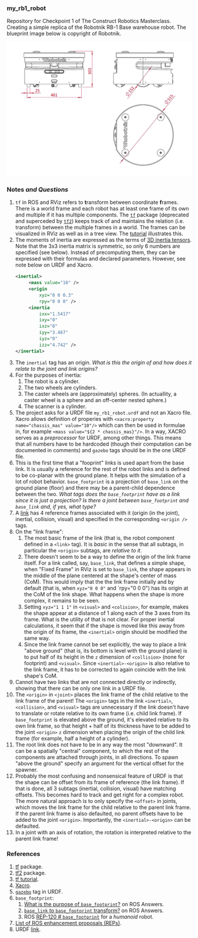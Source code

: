 ### my_rb1_robot

Repository for Checkpoint 1 of The Construct Robotics Masterclass. Creating a simple replica of the Robotnik RB-1 Base warehouse robot. The blueprint image below is copyright of Robotnik.

![RB-1 Base blueprint](assets/Robotnik-RB-1-BASE-Blueprints-web-2.jpg)


### Notes _and Questions_

1. `tf` in ROS and RViz refers to **t**ransform between coordinate **f**rames. There is a world frame and each robot has at least one frame of its own and multiple if it has multiple components. The [`tf`](http://wiki.ros.org/tf) package (deprecated and superceded by [`tf2`](http://wiki.ros.org/tf2)) keeps track of and maintains the relation (i.e. transform) between the multiple frames in a world. The frames can be visualized in RViz as well as in a tree view. The [tutorial](http://wiki.ros.org/tf/Tutorials/Introduction%20to%20tf) illustrates this.
2. The moments of inertia are expressed as the terms of [3D inertia tensors](https://en.wikipedia.org/wiki/List_of_moments_of_inertia#List_of_3D_inertia_tensors). Note that the 3x3 inertia matrix is symmetric, so only 6 numbers are specified (see below). Instead of precomputing them, they can be expressed with their formulas and declared parameters. However, see note below on URDF and Xacro.
   ```xml
   <inertial>
        <mass value="10" />
        <origin
            xyz="0 0 0.3"
            rpy="0 0 0" />
        <inertia
            ixx="1.5417"
            ixy="0"
            ixz="0"
            iyy="3.467"
            iyz="0"
            izz="4.742" />
   </inertial>
   ```
3. The `inertial` tag has an origin. _What is this the origin of and how does it relate to the joint and link origins?_
4. For the purposes of inertia:
   1. The robot is a cylinder.
   2. The two wheels are cylinders.
   3. The caster wheels are (approximately) spheres. (In actuallity, a caster wheel is a sphere and an off-center nested sphere.)
   4. The scanner is a cylinder.
5. The project asks for a URDF file `my_rb1_robot.urdf` and not an Xacro file. Xacro allows definition of properies with `<xacro:property name="chassis_mas" value="10"/>` which can then be used in formulae in, for example `<mass value="${2 * chassis_mas}"/>`. In a way, XACRO serves as a _preprocessor_ for URDF, among other things. This means that all numbers have to be hardcoded (though their computation can be documented in comments) and `gazebo` tags should be in the one URDF file.
6. This is the first time that a "fooprint" links is used apart from the base link. It is usually a reference for the rest of the robot links and is defined to be co-planar with the ground plane. It helps with the simulation of a lot of robot behavior. `base_footprint` is a projection of `base_link` on the ground plane (floor) and there may be a parent-child dependence between the two. _What tags does the `base_footprint` have as a link since it is just a projection?_ _Is there a joint between `base_footprint` and `base_link` and, if yes, what type?_
7. A [link](https://wiki.ros.org/urdf/XML/link) has 4 reference frames associated with it (origin (in the joint), inertial, collision, visual) and specified in the corresponding `<origin />` tags.
8. On the "link frame":
   1. The most basic frame of the link (that is, the robot component defined in a `<link>` tag). It is _basic_ in the sense that all subtags, in particular the `<origin>` subtags, are _relative to it_.
   2. There doesn't seem to be a way to define the origin of the link frame itself. For a link called, say, `base_link`, that defines a simple shape, when "Fixed Frame" in RViz is set to `base_link`, the shape appears in the middle of the plane centered at the shape's center of mass (CoM). This would imply that the the link frame initially and by default (that is, when `xyz="0 0 0"` and `rpy="0 0 0") has its origin at the CoM of the link shape. What happens when the shape is more complex, it remains to be seen.
   3. Setting `xyz="1 1 1"` in `<visual>` and `<colision>`, for example, makes the shape appear at a distance of 1 along each of the 3 axes from its frame. What is the utility of that is not clear. For proper inertial calculations, it seem that if the shape is moved like this away from the origin of its frame, the `<inertial>` origin should be modified the same way.
   4. Since the link frame cannot be set explicitly, the way to place a link "above ground" (that is, its bottom is level with the ground plane) is to put half of its height in the `z` dimension of `<collision>` (none for footprint) and `<visual>`. Since `<inertial>-<origin>` is also relative to the link frame, it has to be corrected to again coincide with the link shape's CoM.
9. Cannot have two links that are not connected directly or indirectly, showing that there can be only one link in a URDF file.
10. The `<origin>` in `<joint>` places the link frame of the child relative to the link frame of the parent! The `<origin>` tags in the link `<inertial>`, `<collision>`, and `<visual>` tags are unnecessary if the link doesn't have to translate or rotate relative to its own frame (i.e. child link frame). If `base_footprint` is elevated above the ground, it's elevated relative to its own link frame, so that height + half of its thickness have to be added to the joint `<origin>` `z` dimension when placing the origin of the child link frame (for example, half a height of a cylinder).
11. The root link does not have to be in any way the most "downward". It can be a spatially "central" component, to which the rest of the components are attached through joints, in all directions. To spawn "above the ground" specify an argument for the vertical offset for the spawner. 
12. Probably the most confusing and nonsensical feature of URDF is that the shape can be offset from its frame of reference (the link frame). If that is done, all 3 subtags (inertial, collision, visual) have matching offsets. This becomes hard to track and get right for a complex robot. The more natural approach is to only specify the `<offset>` in joints, which moves the link frame for the child relative to the parent link frame. If the parent link frame is also defaulted, no parent offsets have to be added to the joint `<origin>`. Importantly, the `<inertial>-<origin>` can be defaulted.
13. In a joint with an axis of rotation, the rotation is interpreted relative to the parent link frame!


### References

1. [tf](http://wiki.ros.org/tf) package.
2. [tf2](http://wiki.ros.org/tf2) package.
3. [tf tutorial](http://wiki.ros.org/tf/Tutorials/Introduction%20to%20tf).
4. [Xacro](http://wiki.ros.org/xacro).
5. [`gazebo`](https://classic.gazebosim.org/tutorials?tut=ros_urdf) tag in URDF.
6. `base_footprint`:
   1. [What is the purpose of `base_footprint`?](https://answers.ros.org/question/208051/what-is-the-purpose-of-base_footprint/) on ROS Answers.
   2. [`base_link` to `base_footprint` transform?](https://answers.ros.org/question/12770/base_link-to-base_footprint-transform/) on ROS Answers.
   3. ROS [REP-120 # `base_footprint`](https://www.ros.org/reps/rep-0120.html#base-footprint) for a _humanoid_ robot.
7. [List of ROS enhancement proposals (REPs)](https://ros.org/reps/rep-0000.html). 
8. URDF [link](https://wiki.ros.org/urdf/XML/link).
